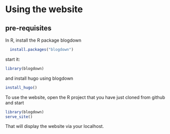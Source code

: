 # Using the website

## pre-requisites

In R, install the R package blogdown

```r
  install.packages("blogdown")
```

start it:

```r
library(blogdown)
```
  
and install hugo using blogdown

```r
install_hugo()
```

To use the website, open the R project that you have just cloned from github and start

```r
library(blogdown)
serve_site()
```

That will display the website via your localhost.